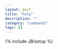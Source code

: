 ```yaml
---
layout: post
title: "help"
description: ""
category: "commands"
tags: []
---
```

{% include JB/setup %}

